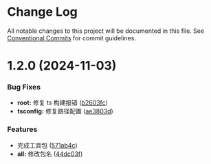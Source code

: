 # Change Log

All notable changes to this project will be documented in this file.
See [Conventional Commits](https://conventionalcommits.org) for commit guidelines.

# 1.2.0 (2024-11-03)

### Bug Fixes

- **root:** 修复 ts 构建报错 ([b2603fc](https://github.com/fuxiang123/toolkit/commit/b2603fc478c991be265849c4a17eaf46ca5e1d8e))
- **tsconfig:** 修复路径配置 ([ae3803d](https://github.com/fuxiang123/toolkit/commit/ae3803d55fa2d9aeffbef9082f53c11fda3da428))

### Features

- 完成工具包 ([571ab4c](https://github.com/fuxiang123/toolkit/commit/571ab4c1fe311b5f90e0912822f678d67d71ee58))
- **all:** 修改包名 ([44dc03f](https://github.com/fuxiang123/toolkit/commit/44dc03febe352bc10c99465427742fa5c80a8db9))

